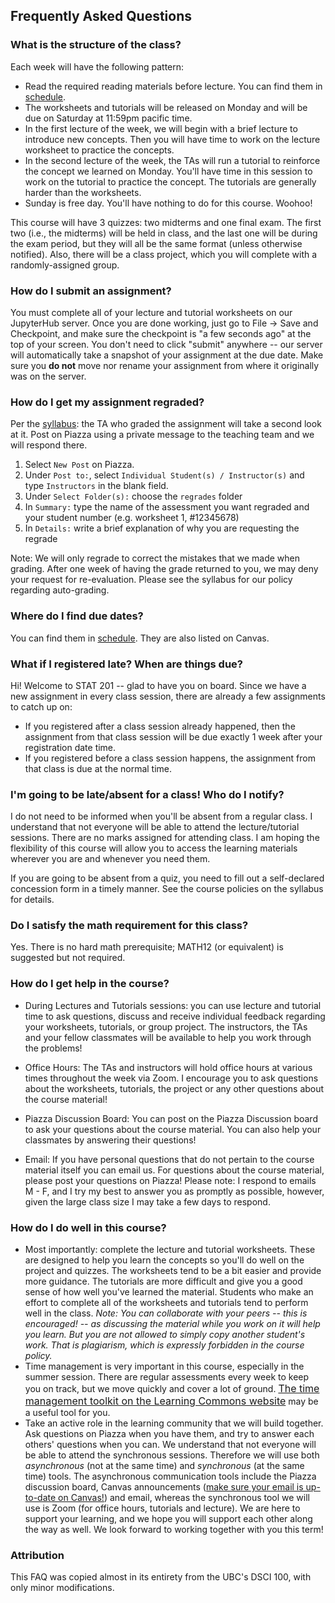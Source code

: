 ## Frequently Asked Questions

### What is the structure of the class?

Each week will have the following pattern:

- Read the required reading materials before lecture. You can find them in <a href="schedule.html">schedule</a>.
- The worksheets and tutorials will be released on Monday and will be due on Saturday at 11:59pm pacific time.
- In the first lecture of the week, we will begin with a brief lecture to introduce new concepts. Then you will have time to work on the lecture worksheet to practice the concepts.
- In the second lecture of the week, the TAs will run a tutorial
to reinforce the concept we learned on Monday. You'll have time in
this session to work on the tutorial to practice the concept. The
tutorials are generally harder than the worksheets.
- Sunday is free day. You'll have nothing to do for this course. Woohoo!
   
This course will have 3 quizzes: two midterms and one final exam.
The first two (i.e., the midterms) will be held in class, and the
last one will be during the exam period, but they will all be the
same format (unless otherwise notified).
Also, there will be a class project, which you will complete with a
randomly-assigned group.

### How do I submit an assignment?

You must complete all of your lecture and tutorial worksheets on our JupyterHub server. Once you are done
working, just go to File -&gt; Save and Checkpoint, and make sure
the checkpoint is "a few seconds ago" at the top of your screen.
You don't need to click "submit" anywhere -- our server will automatically
take a snapshot of your assignment at the due date.
Make sure you **do not** move nor rename your assignment from where it originally
was on the server.

### How do I get my assignment regraded?

Per the <a href="syllabus.html#regrading">syllabus</a>: the TA who graded the assignment will
take a second look at it. Post on Piazza using a private message to the teaching team and
we will respond there.

1. Select `New Post` on Piazza.
2. Under `Post to:`, select `Individual Student(s) / Instructor(s)` and type
`Instructors` in the blank field.
3. Under `Select Folder(s):` choose the `regrades` folder
4. In `Summary:` type the name of the assessment you want regraded and your student number (e.g. worksheet 1, #12345678)
5. In `Details:` write a brief explanation of why you are requesting the regrade

Note: We will only regrade to correct the mistakes that we made when grading.
After one week of having the grade returned to you, we may deny your request
for re-evaluation. Please see the syllabus for our policy regarding auto-grading.

### Where do I find due dates?

You can find them in <a href="schedule.html">schedule</a>. They are also listed on Canvas.

### What if I registered late? When are things due?

Hi! Welcome to STAT 201 -- glad to have you on board. Since we have a new assignment
    in every class session, there are already a few assignments to catch up on:

- If you registered after a class session already happened, then the assignment
from that class session will be due exactly 1 week after your registration date time.
- If you registered before a class session happens, the assignment from that class
is due at the normal time.

### I'm going to be late/absent for a class! Who do I notify?

I do not need to be informed when you'll be absent from a regular class.
I understand that not everyone will be able to attend the lecture/tutorial sessions.
There are no marks assigned for attending class. I am hoping the flexibility of
this course will allow you to access the learning materials wherever you are and
whenever you need them.

If you are going to be absent from a quiz, you need to fill out a self-declared
    concession form in a timely manner. See the course policies on the syllabus for details.

### Do I satisfy the math requirement for this class?

Yes. There is no hard math prerequisite; MATH12 (or equivalent) is suggested but not required.

### How do I get help in the course?

- During Lectures and Tutorials sessions: you can use lecture and tutorial time to ask questions,
discuss and receive individual feedback regarding your worksheets, tutorials, or group project.
The instructors, the TAs and your fellow classmates will be available to help you work through
the problems!

- Office Hours: The TAs and instructors will hold office hours at various times throughout the week
via Zoom. I encourage you to ask questions about the worksheets, tutorials, the project or any other
questions about the course material!
- Piazza Discussion Board: You can post on the Piazza Discussion board to ask your questions about the
course material. You can also help your classmates by answering their questions!
- Email: If you have personal questions that do not pertain to the course material itself you can email
us. For questions about the course material, please post your questions on Piazza! Please note: I
respond to emails M - F, and I try my best to answer you as promptly as possible, however, given the
large class size I may take a few days to respond.

### How do I do well in this course?

- Most importantly: complete the lecture and tutorial worksheets.
These are designed to help you learn the concepts so you'll do well
on the project and quizzes. The worksheets tend to be a bit easier
and provide more guidance. The tutorials are more difficult and give
you a good sense of how well you've learned the material. Students who
make an effort to complete all of the worksheets and tutorials tend to
perform well in the class. *Note: You can collaborate with your peers -- this is encouraged! --
as discussing the material while you work on it will help you learn.
But you are not allowed to simply copy another student's work. That
is plagiarism, which is expressly forbidden in the course policy.*
- Time management is very important in this course, especially in the summer session.
There are regular assessments every week to keep you on track, but we move quickly
and cover a lot of ground.
<a style="font-family: inherit; font-size: 1rem;"
    title="http://learningcommons.ubc.ca/time-management/"
    href="http://learningcommons.ubc.ca/time-management/" target="new">The time management toolkit
    on the Learning Commons website</a>
may be a useful tool for you.
- Take an active role in the learning community that we will build together.
Ask questions on Piazza when you have them, and try to answer each others' questions when you can.
We understand that not everyone will be able to attend the synchronous sessions.
Therefore we will use both *asynchronous* (not at the same time) and
*synchronous* (at the same time) tools. The asynchronous communication tools
include the Piazza discussion board, Canvas announcements
(<a href="https://community.canvaslms.com/docs/DOC-10592-4212710338">make sure your email
    is up-to-date on Canvas!</a>) and email, whereas the synchronous tool we will use is Zoom (for
office hours, tutorials and lecture).
We are here to support your learning, and we hope you will support each other along the way as well.
We look forward to working together with you this term!

###  Attribution 

 This FAQ was copied almost in its entirety from the UBC's DSCI 100, with only minor
    modifications.
